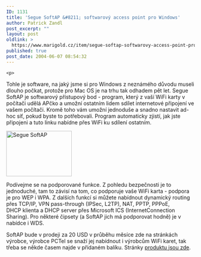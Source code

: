 ```yaml
---
ID: 1131
title: 'Segue SoftAP &#8211; softwarový access point pro Windows'
author: Patrick Zandl
post_excerpt: ""
layout: post
oldlink: >
  https://www.marigold.cz/item/segue-softap-softwarovy-access-point-pro-windows
published: true
post_date: 2004-06-07 08:54:32
---
```

	<p>
Tohle je software, na jaký jsme si pro Windows z neznámého důvodu museli dlouho počkat, protože pro Mac OS je na trhu tak odhadem pět let. Segue SoftAP je softwarový přístupový bod - program, který z vaší WiFi karty v počítači udělá APčko a umožní ostatním lidem sdílet internetové připojení ve vašem počítači. Kromě toho vám umožní jednoduše a snadno nastavit ad-hoc síť, pokud byste to potřebovali. Program automaticky zjistí, jak jste připojeni a tuto linku nabídne přes WiFi ku sdílení ostatním.</p>
<div class="leftbox"><img src="/wp-content/uploads/20040607-seguesoftap.jpg" alt="Segue SoftAP" width="175" height="121" /></div><p>
Podívejme se na podporované funkce. Z pohledu bezpečnosti je to jednoduché, tam to závisí na tom, co podporuje vaše WiFi karta - podpora je pro WEP i WPA. Z dalších funkcí si můžete nabídnout dynamický routing přes TCP/IP, VPN pass-through (IPSec, L2TP), NAT, PPTP, PPPoE, DHCP klienta a DHCP server přes Microsoft ICS (InternetConnection Sharing). Pro některé čipsety (a SoftAP jich má podporovat hodně) je v nabídce i WDS. </p>
<p>
SoftAP bude v prodeji za 20 USD v průběhu měsíce zde na stránkách výrobce, výrobce PCTel se snaží jej nabídnout i výrobcům WiFi karet, tak třeba se někde časem najde v přidaném balíku. Stránky <a href="http://www.pctel.com/prodSegSam.php">produktu jsou zde</a>. </p>
